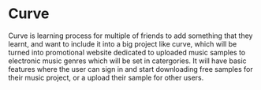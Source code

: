 # Curve
Curve is learning process for multiple of friends to add something that they learnt,
and want to include it into a big project like curve, which will be turned into promotional website dedicated to uploaded
music samples to electronic music genres which will be set in catergories. It will have basic features where the user can sign in and start downloading free samples for their music project, or a upload their sample for other users.
